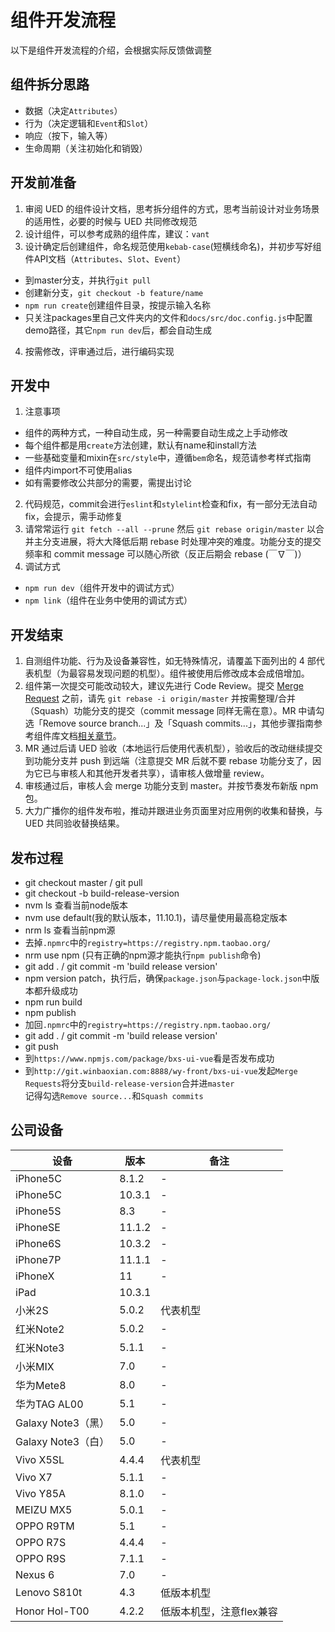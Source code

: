 # 组件开发流程
以下是组件开发流程的介绍，会根据实际反馈做调整

## 组件拆分思路
* 数据（决定`Attributes`）
* 行为（决定逻辑和`Event`和`Slot`）
* 响应（按下，输入等）
* 生命周期（关注初始化和销毁）

## 开发前准备
1. 审阅 UED 的组件设计文档，思考拆分组件的方式，思考当前设计对业务场景的适用性，必要的时候与 UED 共同修改规范
2. 设计组件，可以参考成熟的组件库，建议：`vant`
3. 设计确定后创建组件，命名规范使用`kebab-case`(短横线命名)，并初步写好组件API文档（`Attributes`、`Slot`、`Event`）
 * 到master分支，并执行`git pull`
 * 创建新分支，`git checkout -b feature/name`
 * `npm run create`创建组件目录，按提示输入名称
 * 只关注packages里自己文件夹内的文件和`docs/src/doc.config.js`中配置demo路径，其它`npm run dev`后，都会自动生成
4. 按需修改，评审通过后，进行编码实现

## 开发中
1. 注意事项
 * 组件的两种方式，一种自动生成，另一种需要自动生成之上手动修改
 * 每个组件都是用`create`方法创建，默认有name和install方法
 * 一些基础变量和mixin在`src/style`中，遵循`bem`命名，规范请参考样式指南
 * 组件内import不可使用alias
 * 如有需要修改公共部分的需要，需提出讨论
2. 代码规范，commit会进行`eslint`和`stylelint`检查和fix，有一部分无法自动fix，会提示，需手动修复
3. 请常常运行 `git fetch --all --prune` 然后 `git rebase origin/master` 以合并主分支进展，将大大降低后期 rebase 时处理冲突的难度。功能分支的提交频率和 commit message 可以随心所欲（反正后期会 rebase (￣∇￣)）
3. 调试方式
 * `npm run dev`（组件开发中的调试方式）
 * `npm link`（组件在业务中使用的调试方式）

## 开发结束
1. 自测组件功能、行为及设备兼容性，如无特殊情况，请覆盖下面列出的 4 部代表机型（为最容易发现问题的机型）。组件被使用后修改成本会成倍增加。
2. 组件第一次提交可能改动较大，建议先进行 Code Review。提交 [Merge Request](http://git.winbaoxian.com:8888/wy-front/bxs-ui-vue/merge_requests) 之前，请先 `git rebase -i origin/master` 并按需整理/合并（Squash）功能分支的提交（commit message 同样无需在意）。MR 中请勾选「Remove source branch...」及「Squash commits...」，其他步骤指南参考组件库文档[相关章节](http://wy-front.git-page.winbaoxian.com/bxs-ui-vue/#/contribution)。
3. MR 通过后请 UED 验收（本地运行后使用代表机型），验收后的改动继续提交到功能分支并 push 到远端（注意提交 MR 后就不要 rebase 功能分支了，因为它已与审核人和其他开发者共享），请审核人做增量 review。
4. 审核通过后，审核人会 merge 功能分支到 master。并按节奏发布新版 npm 包。
5. 大力广播你的组件发布啦，推动并跟进业务页面里对应用例的收集和替换，与 UED 共同验收替换结果。

## 发布过程
* git checkout master / git pull
* git checkout -b build-release-version
* nvm ls 查看当前node版本
* nvm use default(我的默认版本，11.10.1)，请尽量使用最高稳定版本
* nrm ls 查看当前npm源
* 去掉`.npmrc`中的`registry=https://registry.npm.taobao.org/`
* nrm use npm (只有正确的npm源才能执行`npm publish`命令)
* git add . / git commit -m 'build release version'
* npm version patch，执行后，确保`package.json`与`package-lock.json`中版本都升级成功
* npm run build
* npm publish
* 加回`.npmrc`中的`registry=https://registry.npm.taobao.org/`
* git add . / git commit -m 'build release version'
* git push
* 到`https://www.npmjs.com/package/bxs-ui-vue`看是否发布成功
* 到`http://git.winbaoxian.com:8888/wy-front/bxs-ui-vue`发起`Merge Requests`将分支`build-release-version`合并进`master` <br />
  记得勾选`Remove source...`和`Squash commits`

## 公司设备
| 设备| 版本 | 备注 |
| --- | --- | --- |
| iPhone5C | 8.1.2 | - |
| iPhone5C | 10.3.1 | - |
| iPhone5S | 8.3 | - |
| iPhoneSE | 11.1.2 | - |
| iPhone6S | 10.3.2 | - |
| iPhone7P | 11.1.1 | - |
| iPhoneX | 11 | - |
| iPad | 10.3.1 |  |  |  |
| 小米2S | 5.0.2 | 代表机型 |
| 红米Note2 | 5.0.2 | - |
| 红米Note3 | 5.1.1 | - |
| 小米MIX | 7.0 | - |
| 华为Mete8 | 8.0 | - |
| 华为TAG AL00 | 5.1 | - |
| Galaxy Note3（黑）| 5.0 | - |
| Galaxy Note3（白） | 5.0 | - |
| Vivo X5SL | 4.4.4 | 代表机型 |
| Vivo X7 | 5.1.1 | - |
| Vivo Y85A | 8.1.0 | - |
| MEIZU MX5 | 5.0.1 | - |
| OPPO R9TM | 5.1 | - |
| OPPO R7S | 4.4.4 | - |
| OPPO R9S | 7.1.1 | - |
| Nexus 6 | 7.0 | - |
| Lenovo S810t | 4.3 | 低版本机型|
| Honor Hol-T00 | 4.2.2 | 低版本机型，注意flex兼容 |